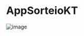 # AppSorteioKT
![image](https://github.com/GabrielMouraKT/AppSorteioKT/assets/69040085/83bd33cd-dba4-41f2-bff5-65c634b4451c)
